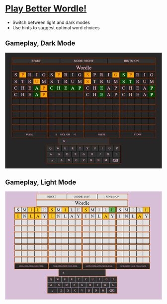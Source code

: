 # [Play Better Wordle!](https://ajbarga.github.io/better-wordle)

- Switch between light and dark modes
- Use hints to suggest optimal word choices

## Gameplay, Dark Mode
![Alt text](gameplay_images/gameplay_with_hints.png?raw=true "Dark_Mode")
## Gameplay, Light Mode
![Alt text](gameplay_images/light_mode_hints.png?raw=true "Light_Mode")